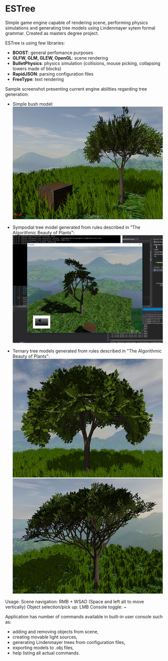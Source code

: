 # ESTree
Simple game engine capable of rendering scene, performing physics simulations and generating tree models using Lindenmayer sytem formal grammar.
Created as masters degree project.

ESTree is using few libraries:
 * __BOOST__: general perfomance purposes
 * __GLFW, GLM, GLEW, OpenGL__: scene rendering
 * __BulletPhysics__: physics simulation (collisions, mouse picking, collapsing towers made of blocks) 
 * __RapidJSON__: parsing configuration files
 * __FreeType__: text rendering

Sample screenshot presenting current engine abilities regarding tree generation:

 * Simple bush model:
  ![Sample screenshot](/images/withHdr.PNG)
 
 * Sympodial tree model generated from rules described in "The Algorithmic Beauty of Plants":
  ![Sample screenshot](/images/sympodialTree3_18_01_2018.PNG)
  
 * Ternary tree models generated from rules described in "The Algorithmic Beauty of Plants":
  ![Sample screenshot](/images/ternaryTreeA.PNG)
  ![Sample screenshot](/images/ternaryTreeE.PNG)
   
 Usage:
 Scene navigation: RMB + WSAD (Space and left alt to move vertically)
 Object selection/pick up: LMB
 Console toggle: ~
 
 Application has number of commands available in built-in user console such as:
 * adding and removing objects from scene,
 * creating movable light sources,
 * generating Lindenmayer trees from configuration files,
 * exporting models to .obj files,
 * help listing all actual commands.